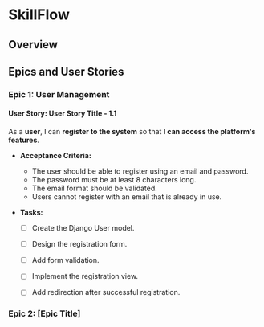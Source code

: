 # SkillFlow

## Overview

## Epics and User Stories

### Epic 1: User Management
#### User Story: User Story Title - 1.1
As a **user**, I can **register to the system** so that **I can access the platform's features**.

- **Acceptance Criteria:**
  - The user should be able to register using an email and password.  
  - The password must be at least 8 characters long.  
  - The email format should be validated.  
  - Users cannot register with an email that is already in use. 

- **Tasks:**
  - [ ] Create the Django User model.  
  - [ ] Design the registration form.  
  - [ ] Add form validation.  
  - [ ] Implement the registration view.  
  - [ ] Add redirection after successful registration.


### Epic 2: [Epic Title]